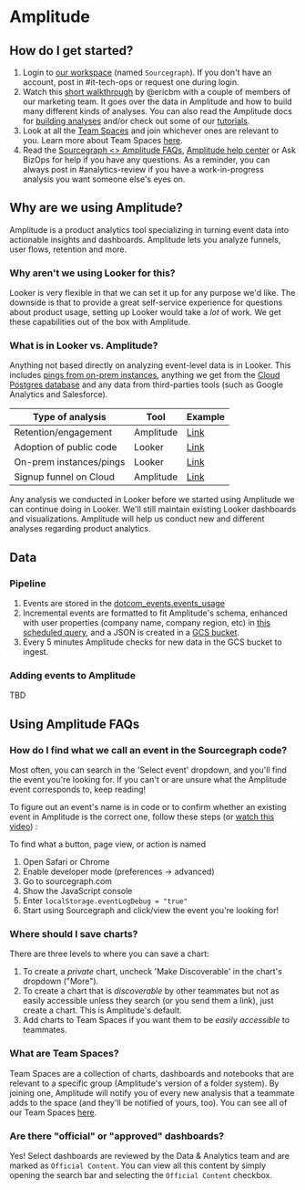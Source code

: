 # Amplitude

## How do I get started?

1. Login to [our workspace](https://analytics.amplitude.com/sourcegraph) (named `Sourcegraph`). If you don't have an account, post in #it-tech-ops or request one during login.
1. Watch this [short walkthrough](https://drive.google.com/file/d/1J_xSAd1SevMcM0wv3RD_uxtuv8UF8etA/view?usp=sharing) by @ericbm with a couple of members of our marketing team. It goes over the data in Amplitude and how to build many different kinds of analyses. You can also read the Amplitude docs for [building analyses](https://help.amplitude.com/hc/en-us/categories/360003165371-Build-and-share-your-analysis) and/or check out some of our [tutorials](https://drive.google.com/drive/folders/1cdcUe2e4bnYjxr9xqV6-pCsOOPIEMqGI).
1. Look at all the [Team Spaces](https://analytics.amplitude.com/sourcegraph/team-spaces) and join whichever ones are relevant to you. Learn more about Team Spaces [here](#what-are-team-spaces).
1. Read the [Sourcegraph <> Amplitude FAQs](#faqs), [Amplitude help center](https://help.amplitude.com/hc/en-us) or Ask BizOps for help if you have any questions. As a reminder, you can always post in #analytics-review if you have a work-in-progress analysis you want someone else's eyes on.

## Why are we using Amplitude?

Amplitude is a product analytics tool specializing in turning event data into actionable insights and dashboards. Amplitude lets you analyze funnels, user flows, retention and more.

### Why aren't we using Looker for this?

Looker is very flexible in that we can set it up for any purpose we'd like. The downside is that to provide a great self-service experience for questions about product usage, setting up Looker would take a _lot_ of work. We get these capabilities out of the box with Amplitude.

### What is in Looker vs. Amplitude?

Anything not based directly on analyzing event-level data is in Looker. This includes [pings from on-prem instances](https://docs.sourcegraph.com/admin/pings), anything we get from the [Cloud Postgres database](https://github.com/sourcegraph/sourcegraph/blob/main/internal/database/schema.md) and any data from third-parties tools (such as Google Analytics and Salesforce).

| Type of analysis        | Tool      | Example                                                               |
| ----------------------- | --------- | --------------------------------------------------------------------- |
| Retention/engagement    | Amplitude | [Link](https://analytics.amplitude.com/sourcegraph/chart/zlj82e0)     |
| Adoption of public code | Looker    | [Link](https://sourcegraph.looker.com/dashboards-next/175)            |
| On-prem instances/pings | Looker    | [Link](https://sourcegraph.looker.com/dashboards-next/174)            |
| Signup funnel on Cloud  | Amplitude | [Link](https://analytics.amplitude.com/sourcegraph/dashboard/f9c1g6c) |

Any analysis we conducted in Looker before we started using Amplitude we can continue doing in Looker. We'll still maintain existing Looker dashboards and visualizations. Amplitude will help us conduct new and different analyses regarding product analytics.

## Data

### Pipeline

1. Events are stored in the [dotcom_events.events_usage](<[url](https://console.cloud.google.com/bigquery?project=telligentsourcegraph&_ga=2.7211002.912372869.1639779794-1385560724.1639779794&pli=1&ws=!1m5!1m4!4m3!1stelligentsourcegraph!2sdotcom_events!3sevents_usage)>)
2. Incremental events are formatted to fit Amplitude's schema, enhanced with user properties (company name, company region, etc) in [this scheduled query](<[url](https://console.cloud.google.com/bigquery/scheduled-queries/locations/us/configs/6319611b-0000-203e-8729-94eb2c0924fc/runs?project=telligentsourcegraph)>), and a JSON is created in a [GCS bucket](<[url](https://console.cloud.google.com/storage/browser/event-usage-to-amplitude/data/2022/08;tab=objects?pageState=(%22StorageObjectListTable%22:(%22f%22:%22%255B%255D%22))&project=telligentsourcegraph&prefix=&forceOnObjectsSortingFiltering=false)>).
3. Every 5 minutes Amplitude checks for new data in the GCS bucket to ingest.

### Adding events to Amplitude

TBD

## Using Amplitude FAQs

### How do I find what we call an event in the Sourcegraph code?

Most often, you can search in the 'Select event' dropdown, and you'll find the event you're looking for. If you can't or are unsure what the Amplitude event corresponds to, keep reading!

To figure out an event's name is in code or to confirm whether an existing event in Amplitude is the correct one, follow these steps (or [watch this video](https://drive.google.com/file/d/1R1oAc82nZULfxtr_KsIPBT4K08YHEwLa/view?usp=sharing)) :

To find what a button, page view, or action is named

1. Open Safari or Chrome
2. Enable developer mode (preferences -> advanced)
3. Go to sourcegraph.com
4. Show the JavaScript console
5. Enter `localStorage.eventLogDebug = "true"`
6. Start using Sourcegraph and click/view the event you're looking for!

### Where should I save charts?

There are three levels to where you can save a chart:

1. To create a _private_ chart, uncheck 'Make Discoverable' in the chart's dropdown ("More").
2. To create a chart that is _discoverable_ by other teammates but not as easily accessible unless they search (or you send them a link), just create a chart. This is Amplitude's default.
3. Add charts to Team Spaces if you want them to be _easily accessible_ to teammates.

### What are Team Spaces?

Team Spaces are a collection of charts, dashboards and notebooks that are relevant to a specific group (Amplitude's version of a folder system). By joining one, Amplitude will notify you of every new analysis that a teammate adds to the space (and they'll be notified of yours, too). You can see all of our Team Spaces [here](https://analytics.amplitude.com/sourcegraph/team-spaces).

### Are there "official" or "approved" dashboards?

Yes! Select dashboards are reviewed by the Data & Analytics team and are marked as `Official Content`. You can view all this content by simply opening the search bar and selecting the `Official Content` checkbox.

